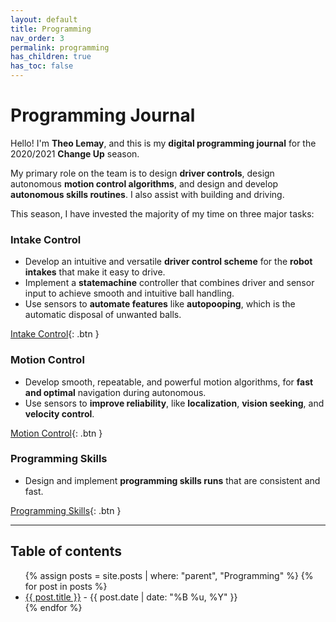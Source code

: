 ```yaml
---
layout: default
title: Programming
nav_order: 3
permalink: programming
has_children: true
has_toc: false
---
```


# Programming Journal

Hello! I'm **Theo Lemay**, and this is my **digital programming journal** for the 2020/2021 **Change Up** season.

My primary role on the team is to design **driver controls**, design autonomous **motion control algorithms**, and design and develop **autonomous skills routines**. I also assist with building and driving.

This season, I have invested the majority of my time on three major tasks:

### Intake Control

- Develop an intuitive and versatile **driver control scheme** for the **robot intakes** that make it easy to drive.
- Implement a **statemachine** controller that combines driver and sensor input to achieve smooth and intuitive ball handling.
- Use sensors to **automate features** like **autopooping**, which is the automatic disposal of unwanted balls.

[Intake Control]({{site.url}}/programming/intake){: .btn }

### Motion Control

- Develop smooth, repeatable, and powerful motion algorithms, for **fast and optimal** navigation during autonomous.
- Use sensors to **improve reliability**, like **localization**, **vision seeking**, and **velocity control**.

[Motion Control]({{site.url}}/programming/motion){: .btn }

### Programming Skills

- Design and implement **programming skills runs** that are consistent and fast.

[Programming Skills]({{site.url}}/programming/skills){: .btn }

---

<h2 class="text-delta">Table of contents</h2>

<ul id="markdown-toc">
	{% assign posts = site.posts | where: "parent", "Programming" %}
	{% for post in posts %}
	<li>
		<a href="{{ post.url | absolute_url }}">{{ post.title }}</a> 
		- {{ post.date | date: "%B %u, %Y" }}
	</li>
	{% endfor %}
</ul>
